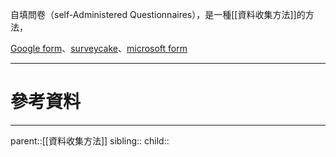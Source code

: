自填問卷（self-Administered Questionnaires），是一種[[資料收集方法]]的方法，

[Google form](https://docs.google.com/forms/u/0/)、[surveycake](https://www.surveycake.com)、[microsoft form](https://www.microsoft.com/zh-tw/microsoft-365/online-surveys-polls-quizzes)

- - -
# 參考資料

- - -
parent::[[資料收集方法]]
sibling::
child::